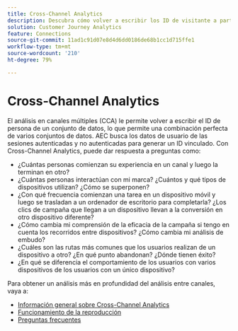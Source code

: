 ```yaml
---
title: Cross-Channel Analytics
description: Descubra cómo volver a escribir los ID de visitante a partir de varios conjuntos de datos para unir a los visitantes.
solution: Customer Journey Analytics
feature: Connections
source-git-commit: 11ad1c91d07e8d4d6dd0186de68b1cc1d715ffe1
workflow-type: tm+mt
source-wordcount: '210'
ht-degree: 79%

---
```



# Cross-Channel Analytics

El análisis en canales múltiples (CCA) le permite volver a escribir el ID de persona de un conjunto de datos, lo que permite una combinación perfecta de varios conjuntos de datos. AEC busca los datos de usuario de las sesiones autenticadas y no autenticadas para generar un ID vinculado. Con Cross-Channel Analytics, puede dar respuesta a preguntas como:

* ¿Cuántas personas comienzan su experiencia en un canal y luego la terminan en otro?
* ¿Cuántas personas interactúan con mi marca? ¿Cuántos y qué tipos de dispositivos utilizan? ¿Cómo se superponen?
* ¿Con qué frecuencia comienzan una tarea en un dispositivo móvil y luego se trasladan a un ordenador de escritorio para completarla? ¿Los clics de campaña que llegan a un dispositivo llevan a la conversión en otro dispositivo diferente?
* ¿Cómo cambia mi comprensión de la eficacia de la campaña si tengo en cuenta los recorridos entre dispositivos? ¿Cómo cambia mi análisis de embudo?
* ¿Cuáles son las rutas más comunes que los usuarios realizan de un dispositivo a otro? ¿En qué punto abandonan? ¿Dónde tienen éxito?
* ¿En qué se diferencia el comportamiento de los usuarios con varios dispositivos de los usuarios con un único dispositivo?

Para obtener un análisis más en profundidad del análisis entre canales, vaya a:

* [Información general sobre Cross-Channel Analytics](/help/cca/overview.md)
* [Funcionamiento de la reproducción](/help/cca/replay.md)
* [Preguntas frecuentes](/help/cca/faq.md)